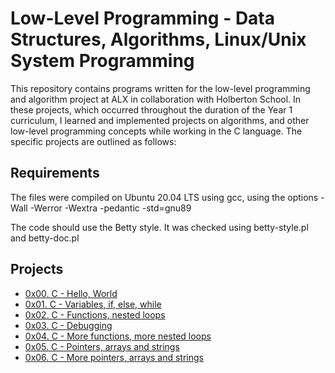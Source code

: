 # Low-Level Programming - Data Structures, Algorithms, Linux/Unix System Programming

This repository contains programs written for the low-level programming and algorithm project at ALX in collaboration with Holberton School. In these projects, which occurred throughout the duration of the Year 1 curriculum, I learned and implemented projects on algorithms, and other low-level programming concepts while working in the C language. The specific projects are outlined as  follows:

## Requirements
The files were compiled on Ubuntu 20.04 LTS using gcc, using the options -Wall -Werror -Wextra -pedantic -std=gnu89

The code should use the Betty style. It was checked using betty-style.pl and betty-doc.pl

## Projects
* [0x00. C - Hello, World](https://github.com/BromicOuma/alx-low_level_programming/tree/main/0x00-hello_world)
* [0x01. C - Variables, if, else, while](https://github.com/BromicOuma/alx-low_level_programming/tree/main/0x01-variables_if_else_while)
* [0x02. C - Functions, nested loops](https://github.com/BromicOuma/alx-low_level_programming/tree/main/0x02-functions_nested_loops)
* [0x03. C - Debugging](https://github.com/BromicOuma/alx-low_level_programming/tree/main/0x03-debugging)
* [0x04. C - More functions, more nested loops](https://github.com/BromicOuma/alx-low_level_programming/tree/main/0x04-more_functions_nested_loops)
* [0x05. C - Pointers, arrays and strings](https://github.com/BromicOuma/alx-low_level_programming/tree/main/0x05-pointers_arrays_strings)
* [0x06. C - More pointers, arrays and strings](https://github.com/BromicOuma/alx-low_level_programming/tree/main/0x06-pointers_arrays_strings)


